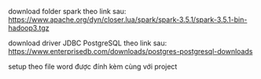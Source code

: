 download folder spark theo link sau: https://www.apache.org/dyn/closer.lua/spark/spark-3.5.1/spark-3.5.1-bin-hadoop3.tgz 

download driver JDBC PostgreSQL theo link sau: https://www.enterprisedb.com/downloads/postgres-postgresql-downloads


setup theo file word được đính kèm cùng với project
